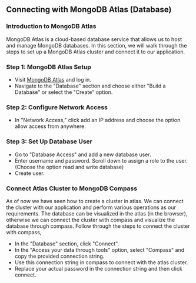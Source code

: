 ## Connecting with MongoDB Atlas (Database)

### Introduction to MongoDB Atlas
MongoDB Atlas is a cloud-based database service that allows us to host and manage MongoDB databases. In this section, we will walk through the steps to set up a MongoDB Atlas cluster and connect it to our application.

### Step 1: MongoDB Atlas Setup
- Visit [MongoDB Atlas](https://cloud.mongodb.com/) and log in.
- Navigate to the "Database" section and choose either "Build a Database" or select the "Create" option.

### Step 2: Configure Network Access
- In "Network Access," click add an IP address and choose the option allow access from anywhere.

### Step 3: Set Up Database User
- Go to "Database Access" and add a new database user.
- Enter username and password. Scroll down to assign a role to the user. (Choose the option read and write database)
- Create user.


### Connect Atlas Cluster to MongoDB Compass
As of now we have seen how to create a cluster in atlas. We can connect the cluster with our application and perform various operations as our requirements. The database can be visualized in the atlas (in the browser), otherwise we can connect the cluster with compass and visualize the database through compass. Follow through the steps to connect the cluster with compass,
- In the "Database" section, click "Connect".
- In the "Access your data through tools" option, select "Compass" and copy the provided connection string.
- Use this connection string in compass to connect with the atlas cluster.
- Replace your actual password in the connection string and then click connect.
